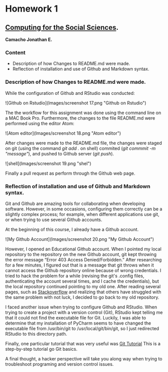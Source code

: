 # Homework 1
## [Computing for the Social Sciences][CSS].
[CSS]: https://uc-cfss.github.io/index.html
**Camacho Jonathan E.**
 <br />
### Content
- Description of how Changes to README.md were made.
- Reflection of installation and use of Github and Markdown syntax.

### Description of how Changes to README.md were made.  
While the configuration of Github and RStudio was conducted:

![Github on Rstudio](Images/screenshot 17.png "Github on Rstudio")

The the workflow for this assignment was done using the command line on a MAC Book Pro. Furthermore, the changes to the file README.md were performed using
the editor Atom:

![Atom editor](Images/screenshot 18.png "Atom editor")

After changes were made to the README.md file, the changes were staged on git (using the command *git add .* on shell) commited (*git commmit -m "message"*), and pushed to Github server (*git push*).

![shell](Images/screenshot 19.png "shel")

Finally a pull request as perform through the Github web page.

### Reflection of installation and use of Github and Markdown syntax.

Git and Github are amazing tools for collaborating when developing software. However, in some occasions, configuring them correctly can be a slightly complex process; for example, when different applications use git, or when trying to use several Github accounts.

At the beginning of this course, I already have a Github account.

![My Github Account](Images/screenshot 20.png "My Github Account")

However, I opened an Educational Github account. When I pointed my local repository to the repository on the new Github account, git kept throwing  the error message “Error 403 Access Denied/Forbidden.” After researching for a few minutes, I figured out that is a message that git throws when it cannot access the Github repository online because of wrong credentials. I tried to hack the problem for a while (revising the git's .config files, authenticating the account several times, and I cache the credentials), but the local repository continued pointing to my old one. After reading several pages, such as [Stackoverflow][SO] and realizing that others have struggled with the same problem with not luck, I decided to go back to my old repository.

 I faced another issue when trying to configure Github and RStudio. When trying to create a project with a version control (Git), RStudio kept telling me that it could not find the executable file for Git. Luckily, I was able to determine that my installation of PyCharm seems to have changed the executable file from /usr/bin/git to /usr/local/git/bin/git, so I just redirected RStudio to this directory path.

Finally, one particular tutorial that was very useful was [Git Tutorial][GitT] This is a step-by-step tutorial go Git basics.

A final thought, a hacker perspective will take you along way when trying to troubleshoot programing and version control issues.


[SO]:http://stackoverflow.com
[GitT]:https://try.github.io/levels/1/challenges/1]
